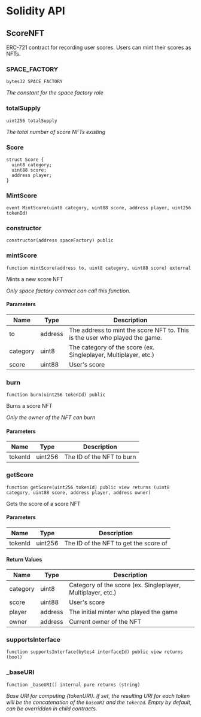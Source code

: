 # Solidity API

## ScoreNFT

ERC-721 contract for recording user scores. Users can mint their scores as NFTs.

### SPACE_FACTORY

```solidity
bytes32 SPACE_FACTORY
```

_The constant for the space factory role_

### totalSupply

```solidity
uint256 totalSupply
```

_The total number of score NFTs existing_

### Score

```solidity
struct Score {
  uint8 category;
  uint88 score;
  address player;
}
```

### MintScore

```solidity
event MintScore(uint8 category, uint88 score, address player, uint256 tokenId)
```

### constructor

```solidity
constructor(address spaceFactory) public
```

### mintScore

```solidity
function mintScore(address to, uint8 category, uint88 score) external
```

Mints a new score NFT

_Only space factory contract can call this function._

#### Parameters

| Name | Type | Description |
| ---- | ---- | ----------- |
| to | address | The address to mint the score NFT to. This is the user who played the game. |
| category | uint8 | The category of the score (ex. Singleplayer, Multiplayer, etc.) |
| score | uint88 | User's score |

### burn

```solidity
function burn(uint256 tokenId) public
```

Burns a score NFT

_Only the owner of the NFT can burn_

#### Parameters

| Name | Type | Description |
| ---- | ---- | ----------- |
| tokenId | uint256 | The ID of the NFT to burn |

### getScore

```solidity
function getScore(uint256 tokenId) public view returns (uint8 category, uint88 score, address player, address owner)
```

Gets the score of a score NFT

#### Parameters

| Name | Type | Description |
| ---- | ---- | ----------- |
| tokenId | uint256 | The ID of the NFT to get the score of |

#### Return Values

| Name | Type | Description |
| ---- | ---- | ----------- |
| category | uint8 | Category of the score (ex. Singleplayer, Multiplayer, etc.) |
| score | uint88 | User's score |
| player | address | The initial minter who played the game |
| owner | address | Current owner of the NFT |

### supportsInterface

```solidity
function supportsInterface(bytes4 interfaceId) public view returns (bool)
```

### _baseURI

```solidity
function _baseURI() internal pure returns (string)
```

_Base URI for computing {tokenURI}. If set, the resulting URI for each
token will be the concatenation of the `baseURI` and the `tokenId`. Empty
by default, can be overridden in child contracts._

